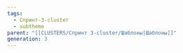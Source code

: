 ```yaml
---
tags:
  - Спринт-3-cluster
  - subtheme
parent: "[[CLUSTERS/Спринт 3-cluster/Шаблоны|Шаблоны]]"
generation: 3
---
```

